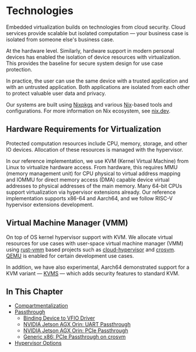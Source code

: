 <!--
    Copyright 2022-2023 TII (SSRC) and the Ghaf contributors
    SPDX-License-Identifier: CC-BY-SA-4.0
-->

# Technologies

Embedded virtualization builds on technologies from cloud security. Cloud services provide scalable but isolated computation — your business case is isolated from someone else's business case.

At the hardware level. Similarly, hardware support in modern personal devices has enabled the isolation of device resources with virtualization. This provides the baseline for secure system design for use case protection.

In practice, the user can use the same device with a trusted application and with an untrusted application. Both applications are isolated from each other to protect valuable user data and privacy.

Our systems are built using [Nixpkgs](https://github.com/NixOS/nixpkgs) and various [Nix](https://nixos.org/guides/nix-language.html)-based tools and configurations. For more information on Nix ecosystem, see [nix.dev](https://nix.dev/).


## Hardware Requirements for Virtualization

Protected computation resources include CPU, memory, storage, and other IO devices. Allocation of these resources is managed with the hypervisor.

In our reference implementation, we use KVM (Kernel Virtual Machine) from Linux to virtualize hardware access. From hardware, this requires MMU (memory management unit) for CPU physical to virtual address mapping and IOMMU for direct memory access (DMA) capable device virtual addresses to physical addresses of the main memory. Many 64-bit CPUs support virtualization via hypervisor extensions already. Our reference implementation supports x86-64 and Aarch64, and we follow RISC-V hypervisor extensions development.


## Virtual Machine Manager (VMM)

On top of OS kernel hypervisor support with KVM. We allocate virtual resources for use cases with user-space virtual machine manager (VMM) using [rust-vmm](https://github.com/rust-vmm) based projects such as [cloud-hypervisor](https://github.com/cloud-hypervisor/cloud-hypervisor) and [crosvm](https://github.com/google/crosvm). [QEMU](https://www.qemu.org/) is enabled for certain development use cases.

In addition, we have also experimental, Aarch64 demonstrated support for a KVM variant — [KVMS](https://github.com/jkrh/kvms) — which adds security features to standard KVM.


## In This Chapter

- [Compartmentalization](./compartment.md)
- [Passthrough](./passthrough.md)
  - [Binding Device to VFIO Driver](./vfio.md)
  - [NVIDIA Jetson AGX Orin: UART Passthrough](./nvidia_agx_pt_uart.md)
  - [NVIDIA Jetson AGX Orin: PCIe Passthrough](./nvidia_agx_pt_pcie.md)
  - [Generic x86: PCIe Passthrough on crosvm](./x86_pcie_crosvm.md)
- [Hypervisor Options](./hypervisor_options.md)
